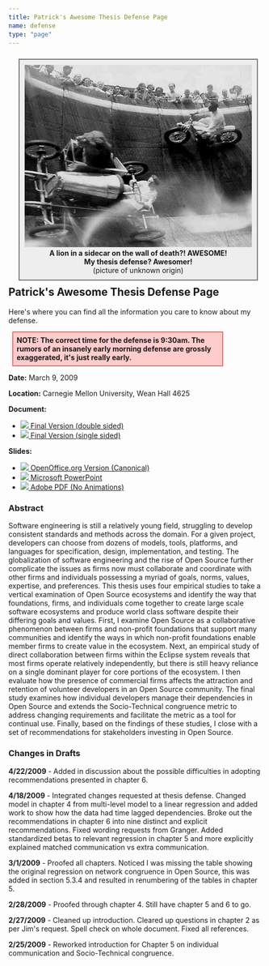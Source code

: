 ```yaml
---
title: Patrick's Awesome Thesis Defense Page
name: defense
type: "page"
---
```


<div style="border:2px solid rgb(119,119,119);margin:10px;padding:10px;display:inline;float:right;background-color:rgb(238,238,238)"><img border="0" src="wallOfDeath.jpg"><br>
<div style="text-align:center"><b>A lion in a sidecar on the wall of death?!  AWESOME!</b><br>
<b>My thesis defense?  Awesomer!</b><br>
(picture of unknown origin)<br>
</div>
</div>

Patrick's Awesome Thesis Defense Page
-------------------------------------

Here's where you can find all the information you care to know about my defense.

<div style="border:1px solid rgb(255,0,0);margin:1ex;padding:1ex;background-color:rgb(255,204,204);font-weight:bold;max-width:400px">
NOTE: The correct time for the defense is 9:30am.  The rumors of an insanely early morning defense are grossly exaggerated, it's just really early.
</div>

**Date:** March 9, 2009

**Location:** Carnegie Mellon University, Wean Hall 4625

**Document:**
- [![](/images/icon_pdf.png) Final Version (double sided)][phd-thesis]
- [![](/images/icon_pdf.png) Final Version (single sided)][phd-thesis-single]

**Slides:**
- [![](/images/icon_odp.png) OpenOffice.org Version (Canonical)][defense-slides-odp]
- [![](/images/icon_ppt.png) Microsoft PowerPoint][defense-slides-ppt]
- [![](/images/icon_pdf.png) Adobe PDF (No Animations)][defense-slides-pdf]

### Abstract

Software engineering is still a relatively young field, struggling to develop consistent standards and methods across the domain.  For a given project, developers can choose from dozens of models, tools, platforms, and languages for specification, design, implementation, and testing. The globalization of software engineering and the rise of Open Source further complicate the issues as firms now must collaborate and coordinate with other firms and individuals possessing a myriad of goals, norms, values, expertise, and preferences. This thesis uses four empirical studies to take a vertical examination of Open Source ecosystems and identify the way that foundations, firms, and individuals come together to create large scale software ecosystems and produce world class software despite their differing goals and values. First, I examine Open Source as a collaborative phenomenon between firms and non-profit foundations that support many communities and identify the ways in which non-profit foundations enable member firms to create value in the ecosystem. Next, an empirical study of direct collaboration between firms within the Eclipse system reveals that most firms operate relatively independently, but there is still heavy reliance on a single dominant player for core portions of the ecosystem. I then evaluate how the presence of commercial firms affects the attraction and retention of volunteer developers in an Open Source community. The final study examines how individual developers manage their dependencies in Open Source and extends the Socio-Technical congruence metric to address changing requirements and facilitate the metric as a tool for continual use. Finally, based on the findings of these studies, I close with a set of recommendations for stakeholders investing in Open Source.

### Changes in Drafts

**4/22/2009** - Added in discussion about the possible difficulties in adopting recommendations presented in chapter 6.

**4/18/2009** - Integrated changes requested at thesis defense.  Changed model in chapter 4 from multi-level model to a linear regression and added work to show how the data had time lagged dependencies.  Broke out the recommendations in chapter 6 into nine distinct and explicit recommendations.  Fixed wording requests from Granger.  Added standardized betas to relevant regression in chapter 5 and more explicitly explained matched communication vs extra communication.

**3/1/2009** - Proofed all chapters.  Noticed I was missing the table showing the original regression on network congruence in Open Source, this was added in section 5.3.4 and resulted in renumbering of the tables in chapter 5.

**2/28/2009** - Proofed through chapter 4.  Still have chapter 5 and 6 to go.

**2/27/2009** - Cleaned up introduction.  Cleared up questions in chapter 2 as per Jim's request.  Spell check on whole document.  Fixed all references.

**2/25/2009** - Reworked introduction for Chapter 5 on individual communication and Socio-Technical congruence.

[phd-thesis]: ../thesis/wagstrom-phd-thesis.pdf
[phd-thesis-single]: ../thesis/wagstrom-phd-thesis-single.pdf
[defense-slides-odp]: ../thesis/wagstrom-defense-slides.odp
[defense-slides-ppt]: ../thesis/wagstrom-defense-slides.ppt
[defense-slides-pdf]: ../thesis/wagstrom-defense-slides.pdf
